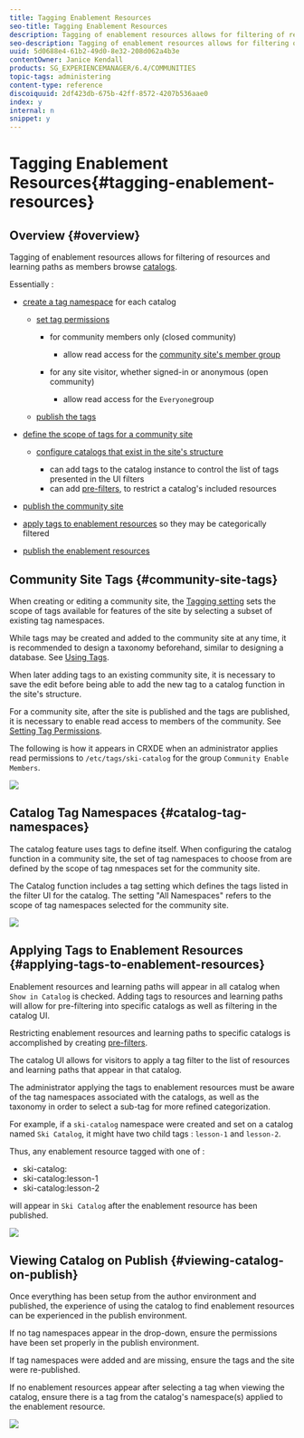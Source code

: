 ```yaml
---
title: Tagging Enablement Resources
seo-title: Tagging Enablement Resources
description: Tagging of enablement resources allows for filtering of resources and learning paths as members browse catalogs
seo-description: Tagging of enablement resources allows for filtering of resources and learning paths as members browse catalogs
uuid: 5d0688e4-61b2-49d0-8e32-208d062a4b3e
contentOwner: Janice Kendall
products: SG_EXPERIENCEMANAGER/6.4/COMMUNITIES
topic-tags: administering
content-type: reference
discoiquuid: 2df423db-675b-42ff-8572-4207b536aae0
index: y
internal: n
snippet: y
---
```


# Tagging Enablement Resources{#tagging-enablement-resources}

## Overview {#overview}

Tagging of enablement resources allows for filtering of resources and learning paths as members browse [catalogs](../../communities/using/functions.md#catalogfunction).

Essentially :

* [create a tag namespace](../../sites/administering/using/tags.md#creatinganamespace) for each catalog

    * [set tag permissions](../../sites/administering/using/tags.md#settingtagpermissions)

        * for community members only (closed community)

            * allow read access for the [community site's member group](../../communities/using/users.md#publishgrouproles)

        * for any site visitor, whether signed-in or anonymous (open community)

            * allow read access for the `Everyone`group

    * [publish the tags](../../sites/administering/using/tags.md#publishingtags)

* [define the scope of tags for a community site](../../communities/using/sites-console.md#tagging)

    * [configure catalogs that exist in the site's structure](../../communities/using/functions.md#catalogfunction)

        * can add tags to the catalog instance to control the list of tags presented in the UI filters
        * can add [pre-filters](../../communities/using/catalog-developer-essentials.md#prefilters), to restrict a catalog's included resources

* [publish the community site](../../communities/using/sites-console.md#publishingthesite)
* [apply tags to enablement resources](../../communities/using/resources.md#createaresource) so they may be categorically filtered
* [publish the enablement resources](../../communities/using/resources.md#publish)

## Community Site Tags {#community-site-tags}

When creating or editing a community site, the [Tagging setting](../../communities/using/sites-console.md#tagging) sets the scope of tags available for features of the site by selecting a subset of existing tag namespaces.

While tags may be created and added to the community site at any time, it is recommended to design a taxonomy beforehand, similar to designing a database. See [Using Tags](../../sites/authoring/using/tags.md).

When later adding tags to an existing community site, it is necessary to save the edit before being able to add the new tag to a catalog function in the site's structure.

For a community site, after the site is published and the tags are published, it is necessary to enable read access to members of the community. See [Setting Tag Permissions](../../sites/administering/using/tags.md#settingtagpermissions).

The following is how it appears in CRXDE when an administrator applies read permissions to `/etc/tags/ski-catalog` for the group `Community Enable Members`.

![](assets/chlimage_1-432.png)

## Catalog Tag Namespaces {#catalog-tag-namespaces}

The catalog feature uses tags to define itself. When configuring the catalog function in a community site, the set of tag namespaces to choose from are defined by the scope of tag nmespaces set for the community site.

The Catalog function includes a tag setting which defines the tags listed in the filter UI for the catalog. The setting "All Namespaces" refers to the scope of tag namespaces selected for the community site.

![](assets/chlimage_1-433.png)

## Applying Tags to Enablement Resources {#applying-tags-to-enablement-resources}

Enablement resources and learning paths will appear in all catalog when `Show in Catalog` is checked. Adding tags to resources and learning paths will allow for pre-filtering into specific catalogs as well as filtering in the catalog UI.

Restricting enablement resources and learning paths to specific catalogs is accomplished by creating [pre-filters](../../communities/using/catalog-developer-essentials.md#prefilters).

The catalog UI allows for visitors to apply a tag filter to the list of resources and learning paths that appear in that catalog.

The administrator applying the tags to enablement resources must be aware of the tag namespaces associated with the catalogs, as well as the taxonomy in order to select a sub-tag for more refined categorization.

For example, if a `ski-catalog` namespace were created and set on a catalog named `Ski Catalog`, it might have two child tags : `lesson-1` and `lesson-2`.

Thus, any enablement resource tagged with one of :

* ski-catalog:
* ski-catalog:lesson-1
* ski-catalog:lesson-2

will appear in `Ski Catalog` after the enablement resource has been published.

![](assets/chlimage_1-434.png)

## Viewing Catalog on Publish {#viewing-catalog-on-publish}

Once everything has been setup from the author environment and published, the experience of using the catalog to find enablement resources can be experienced in the publish environment.

If no tag namespaces appear in the drop-down, ensure the permissions have been set properly in the publish environment.

If tag namespaces were added and are missing, ensure the tags and the site were re-published.

If no enablement resources appear after selecting a tag when viewing the catalog, ensure there is a tag from the catalog's namespace(s) applied to the enablement resource.

![](assets/chlimage_1-435.png)

